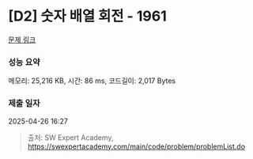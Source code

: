 # [D2] 숫자 배열 회전 - 1961 

[문제 링크](https://swexpertacademy.com/main/code/problem/problemDetail.do?contestProbId=AV5Pq-OKAVYDFAUq) 

### 성능 요약

메모리: 25,216 KB, 시간: 86 ms, 코드길이: 2,017 Bytes

### 제출 일자

2025-04-26 16:27



> 출처: SW Expert Academy, https://swexpertacademy.com/main/code/problem/problemList.do